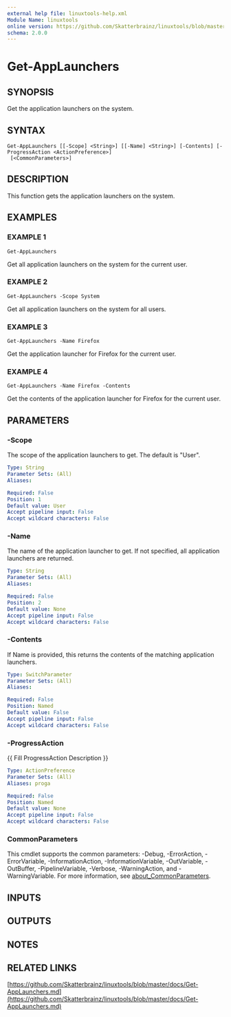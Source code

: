 ```yaml
---
external help file: linuxtools-help.xml
Module Name: linuxtools
online version: https://github.com/Skatterbrainz/linuxtools/blob/master/docs/Get-AppLaunchers.md
schema: 2.0.0
---
```


# Get-AppLaunchers

## SYNOPSIS
Get the application launchers on the system.

## SYNTAX

```
Get-AppLaunchers [[-Scope] <String>] [[-Name] <String>] [-Contents] [-ProgressAction <ActionPreference>]
 [<CommonParameters>]
```

## DESCRIPTION
This function gets the application launchers on the system.

## EXAMPLES

### EXAMPLE 1
```
Get-AppLaunchers
```

Get all application launchers on the system for the current user.

### EXAMPLE 2
```
Get-AppLaunchers -Scope System
```

Get all application launchers on the system for all users.

### EXAMPLE 3
```
Get-AppLaunchers -Name Firefox
```

Get the application launcher for Firefox for the current user.

### EXAMPLE 4
```
Get-AppLaunchers -Name Firefox -Contents
```

Get the contents of the application launcher for Firefox for the current user.

## PARAMETERS

### -Scope
The scope of the application launchers to get.
The default is "User".

```yaml
Type: String
Parameter Sets: (All)
Aliases:

Required: False
Position: 1
Default value: User
Accept pipeline input: False
Accept wildcard characters: False
```

### -Name
The name of the application launcher to get.
If not specified, all application launchers are returned.

```yaml
Type: String
Parameter Sets: (All)
Aliases:

Required: False
Position: 2
Default value: None
Accept pipeline input: False
Accept wildcard characters: False
```

### -Contents
If Name is provided, this returns the contents of the matching application launchers.

```yaml
Type: SwitchParameter
Parameter Sets: (All)
Aliases:

Required: False
Position: Named
Default value: False
Accept pipeline input: False
Accept wildcard characters: False
```

### -ProgressAction
{{ Fill ProgressAction Description }}

```yaml
Type: ActionPreference
Parameter Sets: (All)
Aliases: proga

Required: False
Position: Named
Default value: None
Accept pipeline input: False
Accept wildcard characters: False
```

### CommonParameters
This cmdlet supports the common parameters: -Debug, -ErrorAction, -ErrorVariable, -InformationAction, -InformationVariable, -OutVariable, -OutBuffer, -PipelineVariable, -Verbose, -WarningAction, and -WarningVariable. For more information, see [about_CommonParameters](http://go.microsoft.com/fwlink/?LinkID=113216).

## INPUTS

## OUTPUTS

## NOTES

## RELATED LINKS

[https://github.com/Skatterbrainz/linuxtools/blob/master/docs/Get-AppLaunchers.md](https://github.com/Skatterbrainz/linuxtools/blob/master/docs/Get-AppLaunchers.md)


